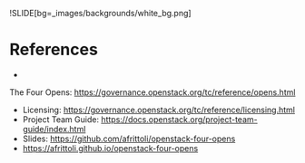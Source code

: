 !SLIDE[bg=_images/backgrounds/white_bg.png]

# References

* <span class="small">
The Four Opens: https://governance.openstack.org/tc/reference/opens.html</span>
* <span class="small">Licensing: https://governance.openstack.org/tc/reference/licensing.html</span>
* <span class="small">Project Team Guide:  https://docs.openstack.org/project-team-guide/index.html</span>
* <span class="small">Slides: https://github.com/afrittoli/openstack-four-opens</span>
* <span class="small">https://afrittoli.github.io/openstack-four-opens </span>
